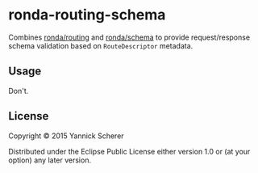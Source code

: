 # ronda-routing-schema

Combines [ronda/routing][routing] and [ronda/schema][schema] to provide
request/response schema validation based on `RouteDescriptor` metadata.

## Usage

Don't.

## License

Copyright &copy; 2015 Yannick Scherer

Distributed under the Eclipse Public License either version 1.0 or (at
your option) any later version.

[routing]: https://github.com/xsc/ronda-routing
[schema]: https://github.com/xsc/ronda-schema
